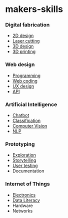 # makers-skills

### Digital fabrication
- [2D design](https://emlyon.github.io/makers-skills/2d-design)
- [Laser cutting](https://emlyon.github.io/makers-skills/laser-cutting)
- [3D design](https://emlyon.github.io/makers-skills/3d-design)
- [3D printing](https://emlyon.github.io/makers-skills/3d-printing)

### Web design
- [Programming](https://emlyon.github.io/makers-skills/programming)
- [Web coding](https://emlyon.github.io/makers-skills/web-coding)
- [UX design](https://emlyon.github.io/makers-skills/ux-design)
- [API](https://emlyon.github.io/makers-skills/api)

### Artificial Intelligence
- [Chatbot](https://emlyon.github.io/makers-skills/chatbot)
- [Classification](https://emlyon.github.io/makers-skills/classification)
- [Computer Vision](https://emlyon.github.io/makers-skills/computer-vision)
- [NLP](https://emlyon.github.io/makers-skills/nlp)

### Prototyping
- [Exploration](https://emlyon.github.io/makers-skills/exploration)
- [Storytelling](https://emlyon.github.io/makers-skills/storytelling)
- [User testing](https://emlyon.github.io/makers-skills/user-testing)
- Documentation

### Internet of Things
- [Electronics](https://emlyon.github.io/makers-skills/electronics)
- [Data Literacy](https://emlyon.github.io/makers-skills/data-literacy)
- Hardware
- Networks